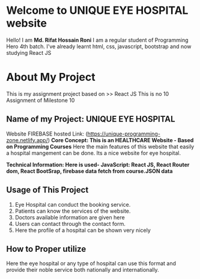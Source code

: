 # Welcome to UNIQUE EYE HOSPITAL website
Hello! I am **Md. Rifat Hossain Roni**
I am a regular student of Programming Hero 4th batch.
I've already learnt html, css, javascript, bootstrap and now studying React JS

# About My Project
This is my assignment project based on >> React JS
This is no 10 Assignment of Milestone 10

## Name of my Project: UNIQUE EYE HOSPITAL
Website FIREBASE hosted Link: (https://unique-programming-zone.netlify.app/)
**Core Concept: This is an HEALTHCARE Website - Based on Programming Courses**
Here the main features of this website that easily  a hospital mangement can be done. Its a nice website for eye hospital.

**Technical Information: Here is used- JavaScript: React JS, React Router dom, React BootSrap, firebase data fetch from course.JSON data**

## Usage of This Project
1. Eye Hospital can conduct the booking service.
2. Patients can know the services of the website.
3. Doctors available information are given here
4. Users can contact through the contact form.
5. Here the profile of a hospital can be shown very nicely

## How to Proper utilize
Here the eye hospital or any type of hospital can use this format and provide their noble service both nationally and internationally.